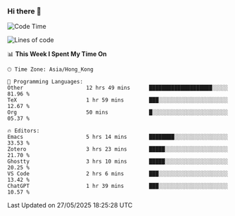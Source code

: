 ### Hi there 👋

<!--
**nicehiro/nicehiro** is a ✨ _special_ ✨ repository because its `README.md` (this file) appears on your GitHub profile.

Here are some ideas to get you started:

- 🔭 I’m currently working on ...
- 🌱 I’m currently learning ...
- 👯 I’m looking to collaborate on ...
- 🤔 I’m looking for help with ...
- 💬 Ask me about ...
- 📫 How to reach me: ...
- 😄 Pronouns: ...
- ⚡ Fun fact: ...
-->

<!--START_SECTION:waka-->
![Code Time](http://img.shields.io/badge/Code%20Time-691%20hrs%2047%20mins-blue)

![Lines of code](https://img.shields.io/badge/From%20Hello%20World%20I%27ve%20Written-1.7%20million%20lines%20of%20code-blue)

📊 **This Week I Spent My Time On** 

```text
🕑︎ Time Zone: Asia/Hong_Kong

💬 Programming Languages: 
Other                    12 hrs 49 mins      ████████████████████░░░░░   81.96 % 
TeX                      1 hr 59 mins        ███░░░░░░░░░░░░░░░░░░░░░░   12.67 % 
Org                      50 mins             █░░░░░░░░░░░░░░░░░░░░░░░░   05.37 % 

🔥 Editors: 
Emacs                    5 hrs 14 mins       ████████░░░░░░░░░░░░░░░░░   33.53 % 
Zotero                   3 hrs 23 mins       █████░░░░░░░░░░░░░░░░░░░░   21.70 % 
Ghostty                  3 hrs 10 mins       █████░░░░░░░░░░░░░░░░░░░░   20.25 % 
VS Code                  2 hrs 6 mins        ███░░░░░░░░░░░░░░░░░░░░░░   13.42 % 
ChatGPT                  1 hr 39 mins        ███░░░░░░░░░░░░░░░░░░░░░░   10.57 % 
```


 Last Updated on 27/05/2025 18:25:28 UTC
<!--END_SECTION:waka-->
